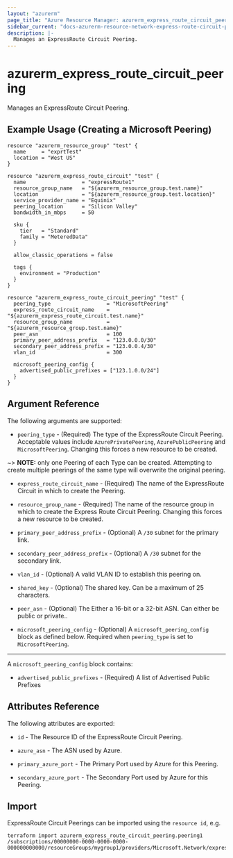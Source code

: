 ```yaml
---
layout: "azurerm"
page_title: "Azure Resource Manager: azurerm_express_route_circuit_peering"
sidebar_current: "docs-azurerm-resource-network-express-route-circuit-peering"
description: |-
  Manages an ExpressRoute Circuit Peering.
---
```


# azurerm_express_route_circuit_peering

Manages an ExpressRoute Circuit Peering.

## Example Usage (Creating a Microsoft Peering)

```hcl
resource "azurerm_resource_group" "test" {
  name     = "exprtTest"
  location = "West US"
}

resource "azurerm_express_route_circuit" "test" {
  name                  = "expressRoute1"
  resource_group_name   = "${azurerm_resource_group.test.name}"
  location              = "${azurerm_resource_group.test.location}"
  service_provider_name = "Equinix"
  peering_location      = "Silicon Valley"
  bandwidth_in_mbps     = 50

  sku {
    tier   = "Standard"
    family = "MeteredData"
  }

  allow_classic_operations = false

  tags {
    environment = "Production"
  }
}

resource "azurerm_express_route_circuit_peering" "test" {
  peering_type                  = "MicrosoftPeering"
  express_route_circuit_name    = "${azurerm_express_route_circuit.test.name}"
  resource_group_name           = "${azurerm_resource_group.test.name}"
  peer_asn                      = 100
  primary_peer_address_prefix   = "123.0.0.0/30"
  secondary_peer_address_prefix = "123.0.0.4/30"
  vlan_id                       = 300

  microsoft_peering_config {
    advertised_public_prefixes = ["123.1.0.0/24"]
  }
}
```

## Argument Reference

The following arguments are supported:

* `peering_type` - (Required) The type of the ExpressRoute Circuit Peering. Acceptable values include `AzurePrivatePeering`, `AzurePublicPeering` and `MicrosoftPeering`. Changing this forces a new resource to be created.

~> **NOTE:** only one Peering of each Type can be created. Attempting to create multiple peerings of the same type will overwrite the original peering.

* `express_route_circuit_name` - (Required) The name of the ExpressRoute Circuit in which to create the Peering.

* `resource_group_name` - (Required) The name of the resource group in which to
    create the Express Route Circuit Peering. Changing this forces a new resource to be created.

* `primary_peer_address_prefix` - (Optional) A `/30` subnet for the primary link.
* `secondary_peer_address_prefix` - (Optional) A `/30` subnet for the secondary link.
* `vlan_id` - (Optional) A valid VLAN ID to establish this peering on.
* `shared_key` - (Optional) The shared key. Can be a maximum of 25 characters.
* `peer_asn` - (Optional) The Either a 16-bit or a 32-bit ASN. Can either be public or private..
* `microsoft_peering_config` - (Optional) A `microsoft_peering_config` block as defined below. Required when `peering_type` is set to `MicrosoftPeering`.

---

A `microsoft_peering_config` block contains:

* `advertised_public_prefixes` - (Required) A list of Advertised Public Prefixes

## Attributes Reference

The following attributes are exported:

* `id` - The Resource ID of the ExpressRoute Circuit Peering.

* `azure_asn` - The ASN used by Azure.

* `primary_azure_port` - The Primary Port used by Azure for this Peering.

* `secondary_azure_port` - The Secondary Port used by Azure for this Peering.

## Import

ExpressRoute Circuit Peerings can be imported using the `resource id`, e.g.

```shell
terraform import azurerm_express_route_circuit_peering.peering1 /subscriptions/00000000-0000-0000-0000-000000000000/resourceGroups/mygroup1/providers/Microsoft.Network/expressRouteCircuits/myExpressRoute/peerings/peering1
```
